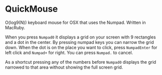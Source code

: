 QuickMouse
==========

O(log9(N)) keyboard mouse for OSX that uses the Numpad. Written in MacRuby.

When you press `Numpad0` it displays a grid on your screen with 9 rectangles and a dot in the center.
By pressing numpad keys you can narrow the grid down. 
When the dot is on the place you want to click, press `NumpadEnter` for left click and `Numpad+` for right.
You can press `Numpad.` to cancel.

As a shortcut pressing any of the numbers before `Numpad0` displays the grid narrowed to that area without showing the full screen grid.